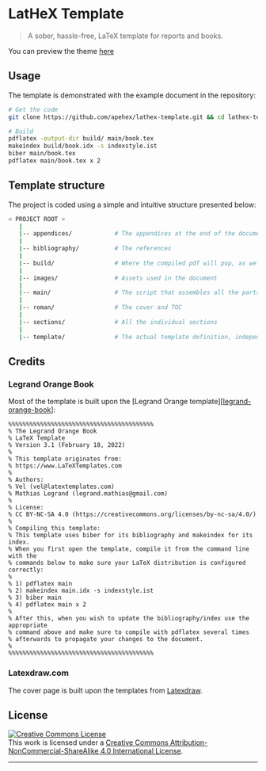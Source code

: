 # LatHeX Template

> A sober, hassle-free, LaTeX template for reports and books.

You can preview the theme [here](https://apehex.github.io/lathex-template)

## Usage

The template is demonstrated with the example document in the repository:

```bash
# Get the code
git clone https://github.com/apehex/lathex-template.git && cd lathex-template/

# Build
pdflatex -output-dir build/ main/book.tex
makeindex build/book.idx -s indexstyle.ist
biber main/book.tex
pdflatex main/book.tex x 2
```

## Template structure

The project is coded using a simple and intuitive structure presented below:

```bash
< PROJECT ROOT >
   |
   |-- appendices/            # The appendices at the end of the document
   |
   |-- bibliography/          # The references
   |
   |-- build/                 # Where the compiled pdf will pop, as well as temp files
   |
   |-- images/                # Assets used in the document
   |
   |-- main/                  # The script that assembles all the parts into one document
   |
   |-- roman/                 # The cover and TOC
   |
   |-- sections/              # All the individual sections
   |
   |-- template/              # The actual template definition, independent from the document it presents
```

## Credits

### Legrand Orange Book

Most of the template is built upon the [Legrand Orange template][[legrand-orange-book]]:

```
%%%%%%%%%%%%%%%%%%%%%%%%%%%%%%%%%%%%%%%%%
% The Legrand Orange Book
% LaTeX Template
% Version 3.1 (February 18, 2022)
%
% This template originates from:
% https://www.LaTeXTemplates.com
%
% Authors:
% Vel (vel@latextemplates.com)
% Mathias Legrand (legrand.mathias@gmail.com)
%
% License:
% CC BY-NC-SA 4.0 (https://creativecommons.org/licenses/by-nc-sa/4.0/)
%
% Compiling this template:
% This template uses biber for its bibliography and makeindex for its index.
% When you first open the template, compile it from the command line with the 
% commands below to make sure your LaTeX distribution is configured correctly:
%
% 1) pdflatex main
% 2) makeindex main.idx -s indexstyle.ist
% 3) biber main
% 4) pdflatex main x 2
%
% After this, when you wish to update the bibliography/index use the appropriate
% command above and make sure to compile with pdflatex several times 
% afterwards to propagate your changes to the document.
%
%%%%%%%%%%%%%%%%%%%%%%%%%%%%%%%%%%%%%%%%%
```

### Latexdraw.com

The cover page is built upon the templates from [Latexdraw][latexdraw].

## License

<a rel="license" href="http://creativecommons.org/licenses/by-nc-sa/4.0/">
   <img alt="Creative Commons License" style="border-width:0" src="https://i.creativecommons.org/l/by-nc-sa/4.0/88x31.png" />
</a>
<br />
This work is licensed under a <a rel="license" href="http://creativecommons.org/licenses/by-nc-sa/4.0/">Creative Commons Attribution-NonCommercial-ShareAlike 4.0 International License</a>.

---

[latexdraw]: https://latexdraw.com/tikz-cover-pages-gallery/
[legrand-orange-book]: https://www.latextemplates.com/template/legrand-orange-book
